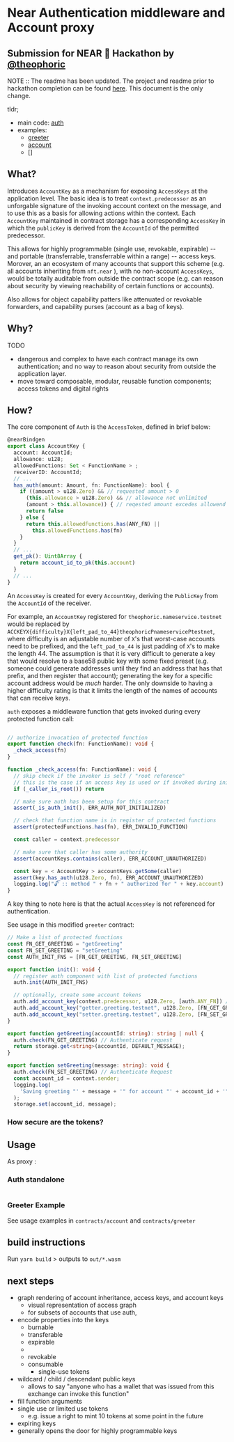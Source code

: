 # Near Authentication middleware and Account proxy 

## Submission for NEAR 🌈 Hackathon by [@theophoric](https://github.com/theophoric)

NOTE :: The readme has been updated.  The project and readme prior to hackathon completion can be found [here](https://github.com/theophoric/near-auth-as/tree/06b5a5aed7770413b332d275be26dcbe9bff4227).  This document is the only change.

tldr; 
- main code: [auth](/contracts/auth/main.ts)
- examples:
  - [greeter](/contracts/greeter/main.ts')
  - [account](/contracts/account/main.ts)
  - []

## What?

Introduces `AccountKey` as a mechanism for exposing `AccessKeys` at the application level.  The basic idea is to treat `context.predecessor` as an unforgable signature of the invoking account context on the message, and to use this as a basis for allowing actions within the context.  Each `AccountKey` maintained in contract storage has a corresponding `AccessKey` in which the `publicKey` is derived from the `AccountId` of the permitted predecessor.  

This allows for highly programmable (single use, revokable, expirable) -- and portable (transferrable, transferrable within a range)  -- access keys.  Morover, an an ecosystem of many accounts that support this scheme (e.g. all accounts inheriting from `nft.near` ), with no non-account `AccessKeys`, would be totally auditable from outside the contract scope (e.g. can reason about security by viewing reachability of certain functions or accounts).

Also allows for object capability patters like attenuated or revokable forwarders, and capability purses (account as a bag of keys).


## Why?

TODO 

- dangerous and complex to have each contract manage its own authentication; and no way to reason about security from outside the application layer.
- move toward composable, modular, reusable function components; access tokens and digital rights


## How?


The core component of `Auth` is the `AccessToken`, defined in brief below:

```ts
@nearBindgen
export class AccountKey {
  account: AccountId;
  allowance: u128;
  allowedFunctions: Set < FunctionName > ;
  receiverID: AccountId;
  // ...
  has_auth(amount: Amount, fn: FunctionName): bool {
    if ((amount > u128.Zero) && // requested amount > 0
      (this.allowance > u128.Zero) && // allowance not unlimited
      (amount > this.allowance)) { // reqested amount excedes allowend
      return false
    } else {
      return this.allowedFunctions.has(ANY_FN) ||
        this.allowedFunctions.has(fn)
    }
  }
  // ...
  get_pk(): Uint8Array {
    return account_id_to_pk(this.account)
  }
  // ...
}

```

An `AccessKey` is created for every `AccountKey`, deriving the `PublicKey` from the `AccountId` of the receiver.

For example, an `AccountKey` registered for `theophoric.nameservice.testnet` would be replaced by `ACCKEYX{difficulty}X{left_pad_to_44}theophoricPnameservicePtestnet`, where difficulty is an adjustable number of `X`'s that worst-case accounts need to be prefixed, and the `left_pad_to_44` is just padding of `X`'s to make the length 44.  The assumption is that it is very difficult to generate a key that would resolve to a base58 public key with some fixed preset (e.g. someone could generate addresses until they find an address that has that prefix, and then register that account); generating the key for a specific account address would be _much_ harder.  The only downside to having a higher difficulty rating is that it limits the length of the names of accounts that can receive keys.



`auth` exposes a middleware function that gets invoked during every protected function call:

```ts

// authorize invocation of protected function
export function check(fn: FunctionName): void {
  _check_access(fn)
}

function _check_access(fn: FunctionName): void {
  // skip check if the invoker is self / "root reference"
  // this is the case if an access key is used or if invoked during initial contract creation scope.
  if (_caller_is_root()) return

  // make sure auth has been setup for this contract
  assert(_is_auth_init(), ERR_AUTH_NOT_INITIALIZED)

  // check that function name is in register of protected functions
  assert(protectedFunctions.has(fn), ERR_INVALID_FUNCTION)

  const caller = context.predecessor

  // make sure that caller has some authority
  assert(accountKeys.contains(caller), ERR_ACCOUNT_UNAUTHORIZED)

  const key = < AccountKey > accountKeys.getSome(caller)
  assert(key.has_auth(u128.Zero, fn), ERR_ACCOUNT_UNAUTHORIZED)
  logging.log("🔓 :: method " + fn + " authorized for " + key.account)
}
```

A key thing to note here is that the actual `AccessKey` is not referenced for authentication.



See usage in this modified `greeter` contract:

```ts
// Make a list of protected functions
const FN_GET_GREETING = "getGreeting"
const FN_SET_GREETING = "setGreeting"
const AUTH_INIT_FNS = [FN_GET_GREETING, FN_SET_GREETING]

export function init(): void {
  // register auth component with list of protected functions
  auth.init(AUTH_INIT_FNS)

  // optionally, create some account tokens
  auth.add_account_key(context.predecessor, u128.Zero, [auth.ANY_FN]) // create "root" ; auth.ANY_FN == "*"
  auth.add_account_key("getter.greeting.testnet", u128.Zero, [FN_GET_GREETING] ) // create "getter" proxy 
  auth.add_account_key("setter.greeting.testnet", u128.Zero, [FN_SET_GREETING] ) // create "setter" proxy 
}

export function getGreeting(accountId: string): string | null {
  auth.check(FN_GET_GREETING) // Authenticate request
  return storage.get<string>(accountId, DEFAULT_MESSAGE);
}

export function setGreeting(message: string): void {
  auth.check(FN_SET_GREETING) // Authenticate Request
  const account_id = context.sender;
  logging.log(
    'Saving greeting "' + message + '" for account "' + account_id + '"'
  );
  storage.set(account_id, message);

```


### How secure are the tokens?




## Usage


As proxy :


### Auth standalone

```ts

```

### Greeter Example


See usage examples in `contracts/account` and `contracts/greeter`

## build instructions

Run `yarn build` > outputs to `out/*.wasm`


## next steps


- graph rendering of account inheritance, access keys, and account keys 
  - visual representation of access graph
  - for subsets of accounts that use auth,
- encode properties into the keys 
  - burnable
  - transferable
  - expirable
  - 
  - revokable
  - consumable
    - single-use tokens 
- wildcard / child / descendant public keys
  - allows to say "anyone who has a wallet that was issued from this exchange can invoke this function" 
- fill function arguments
- single use or limited use tokens
  - e.g. issue a right to mint 10 tokens at some point in the future
- expiring keys
- generally opens the door for highly programmable keys



